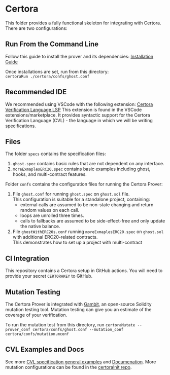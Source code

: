 # Certora 

This folder provides a fully functional skeleton for integrating with Certora.
There are two configurations:



## Run From the Command Line

Follow this guide to install the prover and its dependencies:
[Installation Guide](https://docs.certora.com/en/latest/docs/user-guide/getting-started/install.html)

Once installations are set, run from this directory:  
`certoraRun ./certora/confs/ghost.conf`  

## Recommended IDE

We recommended using VSCode with the following extension:
[Certora Verification Language LSP](https://marketplace.visualstudio.com/items?itemName=Certora.evmspec-lsp)
This extension is found in the VSCode extensions/marketplace. It provides syntactic support for the Certora Verification Language (CVL) - the language in which we will be writing specifications.
 
## Files

The folder `specs` contains the specification files: 
1. `ghost.spec` contains basic rules that are not dependent on any interface.
2. `moreExmaplesERC20.spec` contains basic examples including ghost, hooks, and multi-contract features.

Folder `confs` contains the configuration files for running the Certora Prover:  
1. File `ghost.conf` for running `ghost.spec` on `ghost.sol` file.  
This configuration is suitable for a standalone project, containing:  
    * external calls are assumed to be non-state changing and return random values on each call.  
    * loops are unrolled three times.   
    * calls to fallbacks are assumed to be side-effect-free and only update the native balance.   
2. File `ghostWithERC20s.conf` running `moreExmaplesERC20.spec` on `ghost.sol` with additional ERC20-related contracts.   
This demonstrates how to set up a project with multi-contract 


## CI Integration

This repository contains a Certora setup in GitHub actions.
You will need to provide your secret `CERTORAKEY` to GitHub. 



## Mutation Testing
The Certora Prover is integrated with <a href=https://www.certora.com/gambit>Gambit</a>, an open-source Solidity mutation testing tool. Mutation testing can give you an estimate of the coverage of your verification.

To run the mutation test from this directory, run `certoraMutate --prover_conf certora/confs/ghost.conf --mutation_conf certora/confs/mutation.mconf`


## CVL Examples and Docs
See more <a href="https://github.com/Certora/Examples/tree/master/CVLByExample" target="_blank">CVL specification general examples</a>
and <a href="https://docs.certora.com" target="_blank">Documenation</a>.
More mutation configurations can be found in the [certoraInit repo](https://github.com/Certora/CertoraInit"). 
